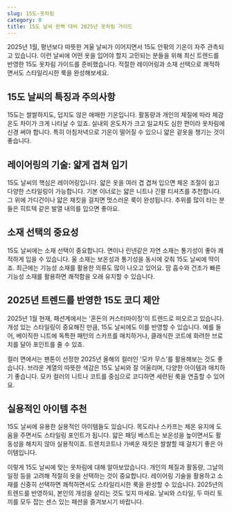 ```yaml
---
slug: 15도-옷차림
category: 0
title: 15도 날씨 완벽 대비 2025년 옷차림 가이드
---
```


2025년 1월, 평년보다 따뜻한 겨울 날씨가 이어지면서 15도 안팎의 기온이 자주 관측되고 있습니다. 이런 날씨에 어떤 옷을 입어야 할지 고민되는 분들을 위해 최신 트렌드를 반영한 15도 옷차림 가이드를 준비했습니다. 적절한 레이어링과 소재 선택으로 쾌적하면서도 스타일리시한 룩을 완성해보세요.

## 15도 날씨의 특징과 주의사항

15도는 쌀쌀하지도, 덥지도 않은 애매한 기온입니다. 활동량과 개인의 체질에 따라 체감온도 차이가 크게 나타날 수 있죠. 실내외 온도차가 크고 일교차도 심한 편이라 옷차림에 신경 써야 합니다. 특히 아침저녁으로 기온이 떨어질 수 있으니 얇은 겉옷을 챙기는 것이 좋습니다.

## 레이어링의 기술: 얇게 겹쳐 입기

15도 날씨의 핵심은 레이어링입니다. 얇은 옷을 여러 겹 겹쳐 입으면 체온 조절이 쉽고 다양한 스타일링이 가능합니다. 기본 이너로는 얇은 니트나 긴팔 티셔츠를 추천합니다. 그 위에 가디건이나 얇은 재킷을 걸치면 멋스러운 룩이 완성됩니다. 추위를 많이 타는 분들은 히트텍 같은 발열 내의를 입으면 좋아요.

## 소재 선택의 중요성

15도 날씨에는 소재 선택이 중요합니다. 면이나 린넨같은 자연 소재는 통기성이 좋아 쾌적하게 입을 수 있습니다. 울 소재는 보온성과 통기성을 동시에 갖춰 15도 날씨에 딱이죠. 최근에는 기능성 소재를 활용한 의류도 많이 나오고 있어요. 땀 흡수와 건조가 빠른 기능성 소재를 활용하면 쾌적함을 오래 유지할 수 있습니다.

## 2025년 트렌드를 반영한 15도 코디 제안

2025년 1월 현재, 패션계에서는 '혼돈의 커스터마이징'이 트렌드로 떠오르고 있습니다. 개성 있는 스타일링이 중요해진 만큼, 15도 날씨에도 이를 반영할 수 있습니다. 예를 들어, 베이직한 니트에 독특한 패턴의 스카프를 매치하거나, 클래식한 코트에 화려한 브로치를 달아 포인트를 줄 수 있죠.

컬러 면에서는 팬톤이 선정한 2025년 올해의 컬러인 '모카 무스'를 활용해보는 것도 좋습니다. 브라운 계열의 따뜻한 색감은 15도 날씨와 잘 어울리며, 다양한 아이템과 매치하기 좋습니다. 모카 컬러의 니트나 코트를 중심으로 코디하면 세련된 룩을 연출할 수 있어요.

## 실용적인 아이템 추천

15도 날씨에 유용한 실용적인 아이템들도 있습니다. 목도리나 스카프는 체온 유지에 도움을 주면서도 스타일링 포인트가 됩니다. 얇은 패딩 베스트는 보온성을 높이면서도 활동성을 해치지 않아 실용적이죠. 트렌치코트나 가벼운 재킷은 쌀쌀할 때 걸치기 좋은 아이템입니다.

이렇게 15도 날씨에 맞는 옷차림에 대해 알아보았습니다. 개인의 체질과 활동량, 그날의 일정 등을 고려해 적절히 옷을 선택하는 것이 중요합니다. 레이어링 기술을 활용하고 소재를 신중히 선택하면 쾌적하면서도 스타일리시한 룩을 완성할 수 있습니다. 2025년의 트렌드를 반영하되, 본인의 개성을 살리는 것도 잊지 마세요. 날씨와 스타일, 두 마리 토끼를 모두 잡는 센스 있는 패션을 즐겨보시기 바랍니다.
